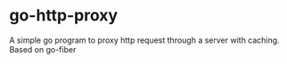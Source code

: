 # go-http-proxy
A simple go program to proxy http request through a server with caching. Based on go-fiber
